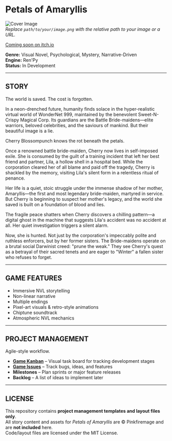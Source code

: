 # Petals of Amaryllis

![Cover Image](path/to/your/image.png)  
*Replace `path/to/your/image.png` with the relative path to your image or a URL.*

[Coming soon on itch.io](https://pinkfiremage.itch.io/petals-of-amaryllis)  

**Genre:** Visual Novel, Psychological, Mystery, Narrative-Driven  
**Engine:** Ren'Py  
**Status:** In Development

---

## STORY
The world is saved. The cost is forgotten.

In a neon-drenched future, humanity finds solace in the hyper-realistic virtual world of WonderNet 999, maintained by the benevolent Sweet-N-Crispy Magical Corp. Its guardians are the Battle Bride-maidens—elite warriors, beloved celebrities, and the saviours of mankind. But their beautiful image is a lie.

Cherry Blossompunch knows the rot beneath the petals.

Once a renowned battle bride-maiden, Cherry now lives in self-imposed exile. She is consumed by the guilt of a training incident that left her best friend and partner, Lila, a hollow shell in a hospital bed. While the corporation cleared her of all blame and paid off the tragedy, Cherry is shackled by the memory, visiting Lila's silent form in a relentless ritual of penance.

Her life is a quiet, stoic struggle under the immense shadow of her mother, Amaryllis—the first and most legendary bride-maiden, martyred in service. But Cherry is beginning to suspect her mother's legacy, and the world she saved is built on a foundation of blood and lies.

The fragile peace shatters when Cherry discovers a chilling pattern—a digital ghost in the machine that suggests Lila's accident was no accident at all. Her quiet investigation triggers a silent alarm.

Now, she is hunted. Not just by the corporation's impeccably polite and ruthless enforcers, but by her former sisters. The Bride-maidens operate on a brutal social Darwinist creed: "prune the weak." They see Cherry's quest as a betrayal of their sacred tenets and are eager to "Winter" a fallen sister who refuses to forget.

---

## GAME FEATURES
- Immersive NVL storytelling
- Non-linear narrative
- Multiple endings
- Pixel-art visuals & retro-style animations
- Chiptune soundtrack
- Atmospheric NVL mechanics

---

## PROJECT MANAGEMENT
Agile-style workflow.

- **[Game Kanban](link-to-your-kanban-board)** – Visual task board for tracking development stages
- **[Game Issues](link-to-your-issues)** – Track bugs, ideas, and features
- **Milestones** – Plan sprints or major feature releases
- **Backlog** – A list of ideas to implement later

---

## LICENSE
This repository contains **project management templates and layout files only**.  
All story content and assets for *Petals of Amaryllis* are © Pinkfiremage and are **not included** here.  
Code/layout files are licensed under the MIT License.



